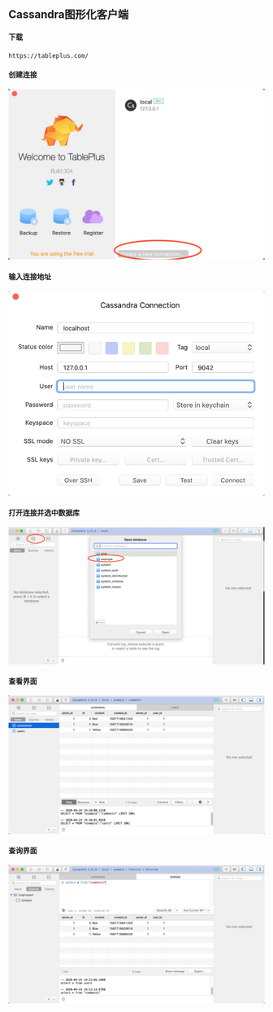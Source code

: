 ## Cassandra图形化客户端

#### 下载

```
https://tableplus.com/
```

#### 创建连接

![image](./images/Cassandra图形化客户端/1.jpg)

#### 输入连接地址

![image](./images/Cassandra图形化客户端/2.jpg)

#### 打开连接并选中数据库

![image](./images/Cassandra图形化客户端/3.jpg)

#### 查看界面

![image](./images/Cassandra图形化客户端/4.jpg)

#### 查询界面

![image](./images/Cassandra图形化客户端/5.jpg)
